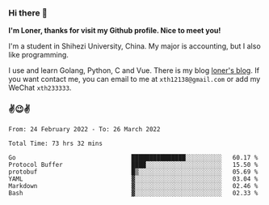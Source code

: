 ### Hi there 👋️

**I'm Loner, thanks for visit my Github profile. Nice to meet you!**

I'm a student in Shihezi University, China. My major is accounting, but I also like programming.

I use and learn Golang, Python, C and Vue. There is my blog [loner's blog](https://www.loner1024.top).  If you want contact me, you can email to me at `xth12138@gmail.com` or add my WeChat `xth233333`.

### ✌️😉✌️

<!--START_SECTION:waka-->

```text
From: 24 February 2022 - To: 26 March 2022

Total Time: 73 hrs 32 mins

Go                                ███████████████░░░░░░░░░░   60.17 %
Protocol Buffer                   ████░░░░░░░░░░░░░░░░░░░░░   15.50 %
protobuf                          █▒░░░░░░░░░░░░░░░░░░░░░░░   05.69 %
YAML                              ▓░░░░░░░░░░░░░░░░░░░░░░░░   03.04 %
Markdown                          ▓░░░░░░░░░░░░░░░░░░░░░░░░   02.46 %
Bash                              ▓░░░░░░░░░░░░░░░░░░░░░░░░   02.33 %
```

<!--END_SECTION:waka-->



